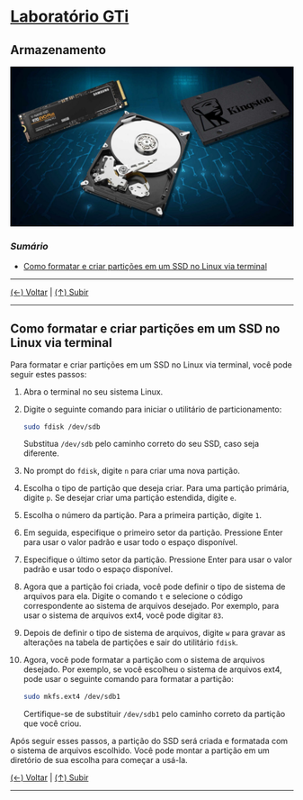 # [Laboratório GTi](https://github.com/systemboys/GTi_Laboratory#laborat%C3%B3rio-gti "Laboratório GTi")

## Armazenamento

[![HHD's e SSD's](./images/ssd-o-hdd-1024x576.jpg?raw=true "HHD's e SSD's")](./images/ssd-o-hdd-1024x576.jpg?raw=true "HHD's e SSD's")

### *Sumário*

- [Como formatar e criar partições em um SSD no Linux via terminal](#como-formatar-e-criar-partições-em-um-ssd-no-linux-via-terminal "Como formatar e criar partições em um SSD no Linux via terminal")

---

[(&larr;) Voltar](https://github.com/systemboys/GTi_Laboratory#laborat%C3%B3rio-gti "Voltar ao Sumário") | 
[(&uarr;) Subir](#sum%C3%A1rio "Subir para o topo")

---

## Como formatar e criar partições em um SSD no Linux via terminal

Para formatar e criar partições em um SSD no Linux via terminal, você pode seguir estes passos:

1. Abra o terminal no seu sistema Linux.

2. Digite o seguinte comando para iniciar o utilitário de particionamento:

   ```bash
   sudo fdisk /dev/sdb
   ```

   Substitua `/dev/sdb` pelo caminho correto do seu SSD, caso seja diferente.

3. No prompt do `fdisk`, digite `n` para criar uma nova partição.

4. Escolha o tipo de partição que deseja criar. Para uma partição primária, digite `p`. Se desejar criar uma partição estendida, digite `e`.

5. Escolha o número da partição. Para a primeira partição, digite `1`.

6. Em seguida, especifique o primeiro setor da partição. Pressione Enter para usar o valor padrão e usar todo o espaço disponível.

7. Especifique o último setor da partição. Pressione Enter para usar o valor padrão e usar todo o espaço disponível.

8. Agora que a partição foi criada, você pode definir o tipo de sistema de arquivos para ela. Digite o comando `t` e selecione o código correspondente ao sistema de arquivos desejado. Por exemplo, para usar o sistema de arquivos ext4, você pode digitar `83`.

9. Depois de definir o tipo de sistema de arquivos, digite `w` para gravar as alterações na tabela de partições e sair do utilitário `fdisk`.

10. Agora, você pode formatar a partição com o sistema de arquivos desejado. Por exemplo, se você escolheu o sistema de arquivos ext4, pode usar o seguinte comando para formatar a partição:

    ```bash
    sudo mkfs.ext4 /dev/sdb1
    ```

    Certifique-se de substituir `/dev/sdb1` pelo caminho correto da partição que você criou.

Após seguir esses passos, a partição do SSD será criada e formatada com o sistema de arquivos escolhido. Você pode montar a partição em um diretório de sua escolha para começar a usá-la.

[(&larr;) Voltar](https://github.com/systemboys/GTi_Laboratory#laborat%C3%B3rio-gti "Voltar ao Sumário") | 
[(&uarr;) Subir](#sum%C3%A1rio "Subir para o topo")

---